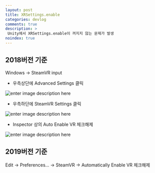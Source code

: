 ```yaml
---
layout: post
title: XRSettings.enable
categories: devlog
comments: true
description: >
 Unity에서 XRSettings.enable이 꺼지지 않는 문제가 발생
noindex: true
---
```


## 2018버전 기준

Windows → SteamVR input

- 우측상단에 Advanced Settings 클릭

![enter image description here](https://lh3.googleusercontent.com/nzFiK9vGUd5bt7S-aEWm5D_0bZC5ddhzF6CIWmikChdq0DNPxFZv48P7MZovhNAL0lG41Kila7Q)

- 우측하단에 SteamVR Settings 클릭

![enter image description here](https://lh3.googleusercontent.com/REX78VCBuBF32PRpz4bpZljxWgD6_6uhkA9Z_foS-Wu-9B3B7j193IEWYLWWQKS2Gx-yqk9qFYU)

- Inspector 상의 Auto Enable VR 체크해제

![enter image description here](https://lh3.googleusercontent.com/-Qj-Fz0ab-ieZKpykhhyan-lEtwub8Jr7i9Ki-VOkMlmWcmgv_jHjXz52zMvxSZiTmYOzmMuaUc)


## 2019버전 기준

Edit → Preferences... → SteamVR → Automatically Enable VR 체크해제
